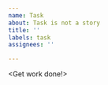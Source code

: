 ```yaml
---
name: Task
about: Task is not a story
title: ''
labels: task
assignees: ''

---
```


<Get work done!>

